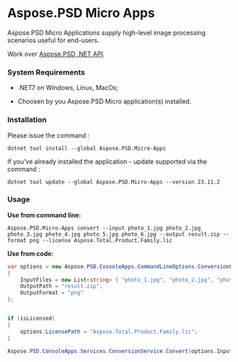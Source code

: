 # Aspose.PSD Micro Apps
Aspose.PSD Micro Applications supply high-level image processing scenarios useful for end-users.

Work over [Aspose.PSD .NET API](https://products.aspose.com/psd/net/).

### System Requirements
- .NET7 on Windows, Linux, MacOs;

- Choosen by you Aspose.PSD Micro application(s) installed.

### Installation

Please issue the command :

```
dotnet tool install --global Aspose.PSD.Micro-Apps
```

If you've already installed the application - update supported via the command :

```
dotnet tool update --global Aspose.PSD.Micro-Apps --version 23.11.2
```

### Usage
**Use from command line:**

``` 
Aspose.PSD.Micro-Apps convert --input photo_1.jpg photo_2.jpg photo_3.jpg photo_4.jpg photo_5.jpg photo_6.jpg --output result.zip --format png --license Aspose.Total.Product.Family.lic
```

**Use from code:**

``` csharp
var options = new Aspose.PSD.ConsoleApps.CommandLineOptions.ConversionOptions
{
    InputFiles = new List<string> { "photo_1.jpg", "photo_2.jpg", "photo_3.jpg", "photo_4.jpg", "photo_5.jpg", "photo_6.jpg" },
    OutputPath = "result.zip",
    OutputFormat = "png"
};


if (isLicensed)
{
    options.LicensePath = "Aspose.Total.Product.Family.lic";
}

Aspose.PSD.ConsoleApps.Services.ConversionService.Convert(options.InputFiles, options.OutputPath, options.OutputFormat);
```
